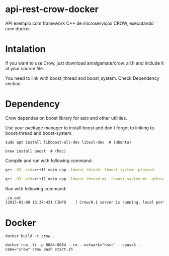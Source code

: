 # api-rest-crow-docker
API exemplo com framework C++ de microserviços CROW, executando com docker.

# Intalation
If you want to use Crow, just download amalgamate/crow_all.h and include it at your source file.

You need to link with boost_thread and boost_system. Check Dependency section.

# Dependency
Crow dependes on boost library for asio and other utilities.

Use your package manager to install boost and don't forget to linking to boost-thread and boost-system.

`sudo apt install libboost-all-dev libssl-dev  # (Ubuntu)`

`brew install boost  # (Mac)`

Compile and run with following command:

```sh
g++ -O3 -std=c++11 main.cpp -lboost_thread -lboost_system -pthread

g++ -O3 -std=c++11 main.cpp -lboost_thread_mt -lboost_system_mt -pthread # if linker cannot find boost_system, try this
```

Run with following command:

```sh
./a.out
(2015-01-08 13:37:43) [INFO    ] Crow/0.1 server is running, local port 8080
```


# Docker
```
docker build -t crow .

docker run -ti -p 8084:8084 --rm --network="host" --cpus=3 --name="crow" crow bash start.sh

```